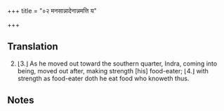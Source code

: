 +++
title = "०२ मनसान्नादेनान्नमत्ति य"

+++
## Translation
2. ⌊3.⌋ As he moved out toward the southern quarter, Indra, coming into  
being, moved out after, making strength \[his\] food-eater; ⌊4.⌋ with  
strength as food-eater doth he eat food who knoweth thus.

## Notes

